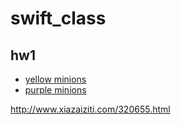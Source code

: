 # swift_class


## hw1
+ [yellow minions](https://github.com/qaz12312/swift_class/blob/main/yellow.swift)
+ [purple minions](https://github.com/qaz12312/swift_class/blob/main/purple.swift)



http://www.xiazaiziti.com/320655.html
